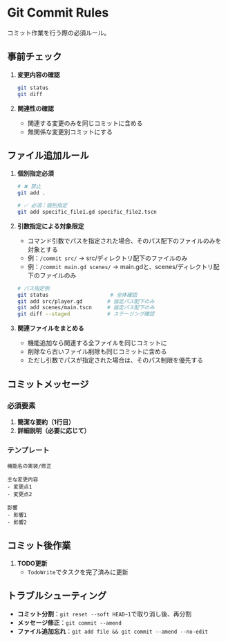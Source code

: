 # Git Commit Rules

コミット作業を行う際の必須ルール。

## 事前チェック

1. **変更内容の確認**
   ```bash
   git status
   git diff
   ```

2. **関連性の確認**
   - 関連する変更のみを同じコミットに含める
   - 無関係な変更別コミットにする

## ファイル追加ルール

1. **個別指定必須**
   ```bash
   # ❌ 禁止
   git add .
   
   # ✅ 必須：個別指定
   git add specific_file1.gd specific_file2.tscn
   ```

2. **引数指定による対象限定**
   - コマンド引数でパスを指定された場合、そのパス配下のファイルのみを対象とする
   - 例：`/commit src/` → src/ディレクトリ配下のファイルのみ
   - 例：`/commit main.gd scenes/` → main.gdと、scenes/ディレクトリ配下のファイルのみ
   
   ```bash
   # パス指定例
   git status                    # 全体確認
   git add src/player.gd        # 指定パス配下のみ
   git add scenes/main.tscn     # 指定パス配下のみ  
   git diff --staged            # ステージング確認
   ```

3. **関連ファイルをまとめる**
   - 機能追加なら関連する全ファイルを同じコミットに
   - 削除なら古いファイル削除も同じコミットに含める
   - ただし引数でパスが指定された場合は、そのパス制限を優先する

## コミットメッセージ

### 必須要素
1. **簡潔な要約（1行目）**
2. **詳細説明（必要に応じて）**

### テンプレート
```
機能名の実装/修正

主な変更内容
- 変更点1
- 変更点2

影響
- 影響1
- 影響2
```

## コミット後作業

1. **TODO更新**
   - `TodoWrite`でタスクを完了済みに更新

## トラブルシューティング

- **コミット分割**：`git reset --soft HEAD~1`で取り消し後、再分割
- **メッセージ修正**：`git commit --amend`
- **ファイル追加忘れ**：`git add file && git commit --amend --no-edit`


